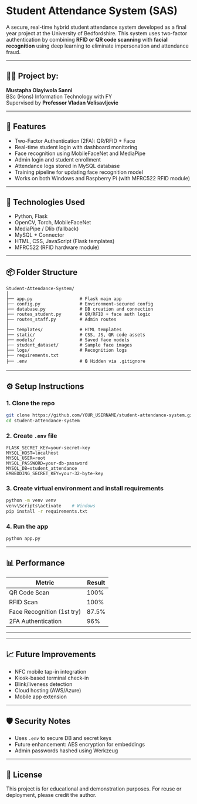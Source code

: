 # Student Attendance System (SAS)

A secure, real-time hybrid student attendance system developed as a final year project at the University of Bedfordshire. This system uses two-factor authentication by combining **RFID or QR code scanning** with **facial recognition** using deep learning to eliminate impersonation and attendance fraud.

---

## 👨‍🎓 Project by:
**Mustapha Olayiwola Sanni**  
BSc (Hons) Information Technology with FY  
Supervised by **Professor Vladan Velisavljevic**

---

## 🔐 Features

- Two-Factor Authentication (2FA): QR/RFID + Face
- Real-time student login with dashboard monitoring
- Face recognition using MobileFaceNet and MediaPipe
- Admin login and student enrollment
- Attendance logs stored in MySQL database
- Training pipeline for updating face recognition model
- Works on both Windows and Raspberry Pi (with MFRC522 RFID module)

---

## 🚀 Technologies Used

- Python, Flask
- OpenCV, Torch, MobileFaceNet
- MediaPipe / Dlib (fallback)
- MySQL + Connector
- HTML, CSS, JavaScript (Flask templates)
- MFRC522 (RFID hardware module)

---

## 📦 Folder Structure

```
Student-Attendance-System/
│
├── app.py                  # Flask main app
├── config.py               # Environment-secured config
├── database.py             # DB creation and connection
├── routes_student.py       # QR/RFID + face auth logic
├── routes_staff.py         # Admin routes
│
├── templates/              # HTML templates
├── static/                 # CSS, JS, QR code assets
├── models/                 # Saved face models
├── student_dataset/        # Sample face images
├── logs/                   # Recognition logs
├── requirements.txt
├── .env                    # 🔒 Hidden via .gitignore
```

---

## ⚙️ Setup Instructions

### 1. Clone the repo
```bash
git clone https://github.com/YOUR_USERNAME/student-attendance-system.git
cd student-attendance-system
```

### 2. Create `.env` file
```env
FLASK_SECRET_KEY=your-secret-key
MYSQL_HOST=localhost
MYSQL_USER=root
MYSQL_PASSWORD=your-db-password
MYSQL_DB=student_attendance
EMBEDDING_SECRET_KEY=your-32-byte-key
```

### 3. Create virtual environment and install requirements
```bash
python -m venv venv
venv\Scripts\activate    # Windows
pip install -r requirements.txt
```

### 4. Run the app
```bash
python app.py
```

---

## 📊 Performance

| Metric                    | Result      |
|--------------------------|-------------|
| QR Code Scan             | 100%        |
| RFID Scan                | 100%        |
| Face Recognition (1st try)| 87.5%       |
| 2FA Authentication       | 96%         |

---


---

## 📈 Future Improvements

- NFC mobile tap-in integration
- Kiosk-based terminal check-in
- Blink/liveness detection
- Cloud hosting (AWS/Azure)
- Mobile app extension

---

## 🛡️ Security Notes

- Uses `.env` to secure DB and secret keys
- Future enhancement: AES encryption for embeddings
- Admin passwords hashed using Werkzeug

---

## 📄 License

This project is for educational and demonstration purposes. For reuse or deployment, please credit the author.
